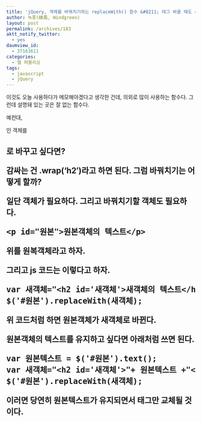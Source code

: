 ```yaml
---
title: 'jQuery, 객체를 바꿔치기하는 replaceWith() 함수 &#8211; 태그 바꿀 때도 사용 가능'
author: 녹풍(綠風, Windgreen)
layout: post
permalink: /archives/183
aktt_notify_twitter:
  - yes
daumview_id:
  - 37163611
categories:
  - 웹 퍼블리싱
tags:
  - javascript
  - jQuery
---
```

이것도 오늘 사용하다가 메모해야겠다고 생각한 건데, 의외로 많이 사용하는 함수다. 그런데 설명돼 있는 곳은 잘 없는 함수다.

예컨대, <p>인 객체를 <h2>로 바꾸고 싶다면?

감싸는 건 .wrap(&#8216;h2&#8242;)라고 하면 된다. 그럼 바꿔치기는 어떻게 할까?

일단 객체가 필요하다. 그리고 바꿔치기할 객체도 필요하다.

<pre class="brush:html">&lt;p id="원본"&gt;원본객체의 텍스트&lt;/p&gt;</pre>

위를 원복객체라고 하자.

그리고 js 코드는 이렇다고 하자.

<pre class="brush:js">var 새객체="&lt;h2 id=&#039;새객체&#039;&gt;새객체의 텍스트&lt;/h2&gt;";
$(&#039;#원본&#039;).replaceWith(새객체);
</pre>

위 코드처럼 하면 원본객체가 새객체로 바뀐다.

원본객체의 텍스트를 유지하고 싶다면 아래처럼 쓰면 된다.

<pre class="brush:js">var 원본텍스트 = $(&#039;#원본&#039;).text();
var 새객체="&lt;h2 id=&#039;새객체&#039;&gt;"+ 원본텍스트 +"&lt;/h2&gt;";
$(&#039;#원본&#039;).replaceWith(새객체);
</pre>

이러면 당연히 원본텍스트가 유지되면서 태그만 교체될 것이다.
